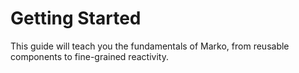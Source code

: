 # Getting Started

This guide will teach you the fundamentals of Marko, from reusable components to fine-grained reactivity.
